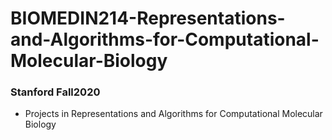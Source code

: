 # BIOMEDIN214-Representations-and-Algorithms-for-Computational-Molecular-Biology
### Stanford Fall2020
- Projects in Representations and Algorithms for Computational Molecular Biology
